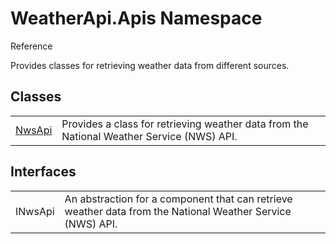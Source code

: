 # WeatherApi.Apis Namespace

Reference

Provides classes for retrieving weather data from different sources.

## Classes

<table>
<tr>
<td><a href="NwsApi.md">NwsApi</a></td>
<td>Provides a class for retrieving weather data from the National Weather Service (NWS) API.</td>
</tr>
</table>

## Interfaces

<table>
<tr>
<td>INwsApi</td>
<td>An abstraction for a component that can retrieve weather data from the National Weather Service (NWS) API.</td>
</tr>
</table>
